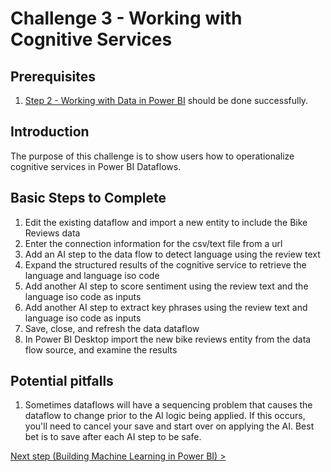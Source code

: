 # Challenge 3 - Working with Cognitive Services

## Prerequisites

1. [Step 2 - Working with Data in Power BI](https://github.com/Alexandrovdi/PowerBI_AI/blob/main/Challenge%20steps/Step%202%20-%20Dataflows.md) should be done successfully.


## Introduction

The purpose of this challenge is to show users how to operationalize cognitive services in Power BI Dataflows.


## Basic Steps to Complete
1. Edit the existing dataflow and import a new entity to include the Bike Reviews data
1. Enter the connection information for the csv/text file from a url
1. Add an AI step to the data flow to detect language using the review text
1. Expand the structured results of the cognitive service to retrieve the language and language iso code
1. Add another AI step to score sentiment using the review text and the language iso code as inputs
1. Add another AI step to extract key phrases using the review text and language iso code as inputs
1. Save, close, and refresh the data dataflow
1. In Power BI Desktop import the new bike reviews entity from the data flow source, and examine the results

## Potential pitfalls

1.  Sometimes dataflows will have a sequencing problem that causes the dataflow to change prior to the AI logic being applied. If this occurs, you'll need to cancel your save and start over on applying the AI. Best bet is to save after each AI step to be safe.


[Next step (Building Machine Learning in Power BI) >](https://github.com/Alexandrovdi/PowerBI_AI/blob/main/Challenge%20steps/Step%204%20-%20Building%20Machine%20Learning.md)
